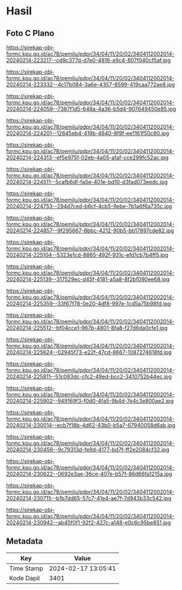 # Hasil

## Foto C Plano

https://sirekap-obj-formc.kpu.go.id/ac78/pemilu/pdpr/34/04/11/20/02/3404112002014-20240214-223217--cd9c377d-d7e0-4816-a9c4-807f040cf5af.jpg

https://sirekap-obj-formc.kpu.go.id/ac78/pemilu/pdpr/34/04/11/20/02/3404112002014-20240214-223332--4c17b084-3a6e-4357-8599-419caa772ae8.jpg

https://sirekap-obj-formc.kpu.go.id/ac78/pemilu/pdpr/34/04/11/20/02/3404112002014-20240214-224059--7387f1d5-648a-4a36-b5d4-907649450e85.jpg

https://sirekap-obj-formc.kpu.go.id/ac78/pemilu/pdpr/34/04/11/20/02/3404112002014-20240214-224201--12645eb4-419b-4640-8f9f-ee1161f50c80.jpg

https://sirekap-obj-formc.kpu.go.id/ac78/pemilu/pdpr/34/04/11/20/02/3404112002014-20240214-224313--ef5e975f-02eb-4a05-a1af-cce299fc52ac.jpg

https://sirekap-obj-formc.kpu.go.id/ac78/pemilu/pdpr/34/04/11/20/02/3404112002014-20240214-224511--5cafb6df-fa5e-401e-bd10-d3fad073eedc.jpg

https://sirekap-obj-formc.kpu.go.id/ac78/pemilu/pdpr/34/04/11/20/02/3404112002014-20240214-224753--294d7ced-b6cf-4cb5-9ebe-7b1a6f6a735c.jpg

https://sirekap-obj-formc.kpu.go.id/ac78/pemilu/pdpr/34/04/11/20/02/3404112002014-20240214-224857--9f295667-8bbc-4212-90b5-bb17897cde82.jpg

https://sirekap-obj-formc.kpu.go.id/ac78/pemilu/pdpr/34/04/11/20/02/3404112002014-20240214-225104--5323e1cd-8865-492f-931c-efd1cb7b4ff5.jpg

https://sirekap-obj-formc.kpu.go.id/ac78/pemilu/pdpr/34/04/11/20/02/3404112002014-20240214-225139--317529ec-d45f-4181-a5a8-8f2bf090ee68.jpg

https://sirekap-obj-formc.kpu.go.id/ac78/pemilu/pdpr/34/04/11/20/02/3404112002014-20240214-225359--33f67f78-0e20-4df8-997e-1cd5a75b98fd.jpg

https://sirekap-obj-formc.kpu.go.id/ac78/pemilu/pdpr/34/04/11/20/02/3404112002014-20240214-225512--bf04cce1-967b-4801-8fa8-f27d6da0cfe1.jpg

https://sirekap-obj-formc.kpu.go.id/ac78/pemilu/pdpr/34/04/11/20/02/3404112002014-20240214-225624--02945f73-e22f-47cd-8667-1087274618fd.jpg

https://sirekap-obj-formc.kpu.go.id/ac78/pemilu/pdpr/34/04/11/20/02/3404112002014-20240214-225811--51c083dc-cfc2-49ed-bcc2-3410752b44ec.jpg

https://sirekap-obj-formc.kpu.go.id/ac78/pemilu/pdpr/34/04/11/20/02/3404112002014-20240214-225902--949169f3-f0d0-4fa5-9b4d-7e4c3e800ae2.jpg

https://sirekap-obj-formc.kpu.go.id/ac78/pemilu/pdpr/34/04/11/20/02/3404112002014-20240214-230014--ecb7f18b-4d62-43b0-b5a7-67940058d6ab.jpg

https://sirekap-obj-formc.kpu.go.id/ac78/pemilu/pdpr/34/04/11/20/02/3404112002014-20240214-230456--9c79313d-fe9d-4177-bd7f-ff2e2084cf32.jpg

https://sirekap-obj-formc.kpu.go.id/ac78/pemilu/pdpr/34/04/11/20/02/3404112002014-20240214-230622--0692e3ae-36ce-407e-b57f-86d66fa1215a.jpg

https://sirekap-obj-formc.kpu.go.id/ac78/pemilu/pdpr/34/04/11/20/02/3404112002014-20240214-230715--b1b7dd65-57c7-41e4-ae7f-7d943b33c542.jpg

https://sirekap-obj-formc.kpu.go.id/ac78/pemilu/pdpr/34/04/11/20/02/3404112002014-20240214-230942--ab45f0f1-92f2-427c-a148-e0c6c95be851.jpg


## Metadata

| Key        | Value               |
| ---------- | ------------------- |
| Time Stamp | 2024-02-17 13:05:41 |
| Kode Dapil | 3401                |



